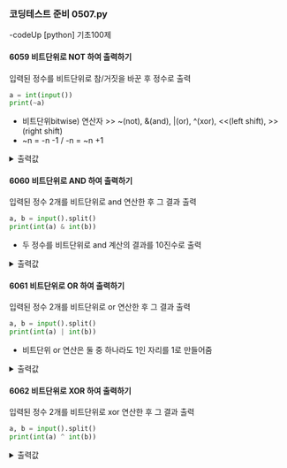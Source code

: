 ### 코딩테스트 준비 0507.py

-codeUp [python] 기초100제

#### 6059 비트단위로 NOT 하여 출력하기
입력된 정수를 비트단위로 참/거짓을 바꾼 후 정수로 출력
```py
a = int(input())
print(~a)
```
* 비트단위bitwise) 연산자 >> ~(not), &(and), |(or), ^(xor), <<(left shift), >>(right shift)
* ~n = -n -1 / -n = ~n +1
<details><summary>출력값</summary>
  입력값 : -5
  
  ```py
  4
  ```
  
  </details>
  
#### 6060 비트단위로 AND 하여 출력하기
입력된 정수 2개를 비트단위로 and 연산한 후 그 결과 출력
```py
a, b = input().split()
print(int(a) & int(b))
```
* 두 정수를 비트단위로 and 계산의 결과를 10진수로 출력
<details><summary>출력값</summary>
  입력값 : 3 5
  
  ```py
  1
  ```
  
  </details>
  
#### 6061 비트단위로 OR 하여 출력하기
입력된 정수 2개를 비트단위로 or 연산한 후 그 결과 출력
```py
a, b = input().split()
print(int(a) | int(b))
```
* 비트단위 or 연산은 둘 중 하나라도 1인 자리를 1로 만들어줌
<details><summary>출력값</summary>
  입력값 : 3 5
  
  ```py
  7
  ```
  
  </details>
  
#### 6062 비트단위로 XOR 하여 출력하기
입력된 정수 2개를 비트단위로 xor 연산한 후 그 결과 출력
```py
a, b = input().split()
print(int(a) ^ int(b))
```
<details><summary>출력값</summary>
  입력값 : 3 5
  
  ```py
  7
  ```
  
  </details>

